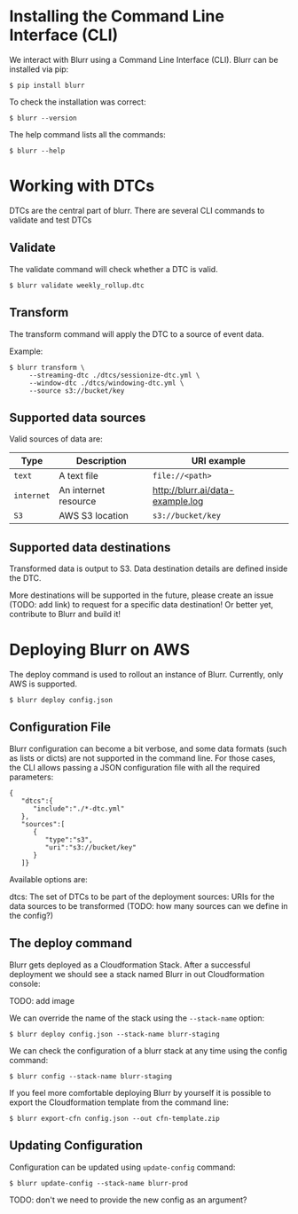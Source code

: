 # Installing the Command Line Interface (CLI)

We interact with Blurr using a Command Line Interface (CLI). Blurr can be installed via pip:

`$ pip install blurr`

To check the installation was correct:

`$ blurr --version`

The help command lists all the commands:

`$ blurr --help`

# Working with DTCs

DTCs are the central part of blurr. There are several CLI commands to validate and test DTCs

## Validate

The validate command will check whether a DTC is valid.

`$ blurr validate weekly_rollup.dtc`

## Transform

The transform command will apply the DTC to a source of event data.

Example:

```
$ blurr transform \
     --streaming-dtc ./dtcs/sessionize-dtc.yml \
     --window-dtc ./dtcs/windowing-dtc.yml \
     --source s3://bucket/key
```

## Supported data sources

Valid sources of data are:

Type | Description | URI example
---- | ----------- | -----------
`text` | A text file | `file://<path>`
`internet` | An internet resource | http://blurr.ai/data-example.log
`S3` | AWS S3 location | `s3://bucket/key`

## Supported data destinations

Transformed data is output to S3. Data destination details are defined inside the DTC.

More destinations will be supported in the future, please create an issue (TODO: add link) to request for a specific data destination! Or better yet, contribute to Blurr and build it!

# Deploying Blurr on AWS

The deploy command is used to rollout an instance of Blurr. Currently, only AWS is supported.

`$ blurr deploy config.json`

## Configuration File

Blurr configuration can become a bit verbose, and some data formats (such as lists or dicts) are not supported in the command line. For those cases, the CLI allows passing a JSON configuration file with all the required parameters:

```
{
   "dtcs":{
      "include":"./*-dtc.yml"
   },
   "sources":[
      {
         "type":"s3",
         "uri":"s3://bucket/key"
      }
   ]}
```

Available options are:

dtcs: The set of DTCs to be part of the deployment
sources: URIs for the data sources to be transformed
(TODO: how many sources can we define in the config?)

## The deploy command

Blurr gets deployed as a Cloudformation Stack. After a successful deployment we should see a stack named Blurr in out Cloudformation console:

TODO: add image

We can override the name of the stack using the `--stack-name` option:

`$ blurr deploy config.json --stack-name blurr-staging`

We can check the configuration of a blurr stack at any time using the config command:

`$ blurr config --stack-name blurr-staging`

If you feel more comfortable deploying Blurr by yourself it is possible to export the Cloudformation template from the command line:

`$ blurr export-cfn config.json --out cfn-template.zip`

## Updating Configuration

Configuration can be updated using `update-config` command:

`$ blurr update-config --stack-name blurr-prod`

TODO: don't we need to provide the new config as an argument?
